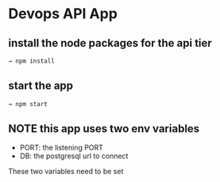 # Devops API App

## install the node packages for the api tier

```sh
→ npm install
```

## start the app

```sh
→ npm start
```

## NOTE this app uses two env variables

- PORT: the listening PORT
- DB: the postgresql url to connect

These two variables need to be set